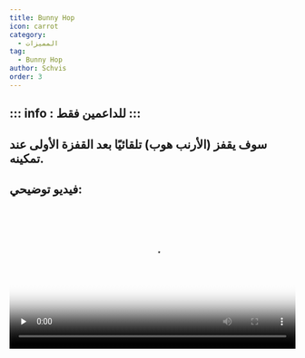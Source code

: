 ```yaml
---
title: Bunny Hop
icon: carrot
category:
  - المميزات
tag:
  - Bunny Hop
author: Schvis
order: 3
---
```

::: info : للداعمين فقط
:::
---
## سوف يقفز (الأرنب هوب) تلقائيًا بعد القفزة الأولى عند تمكينه.

## فيديو توضيحي:

<video controls preload="none" width="100%" poster="https://nextcloud.atruicardona.xyz/s/5NYq9Rcf7852oJD/preview"><source src="https://nextcloud.atruicardona.xyz/s/5NYq9Rcf7852oJD/download" type="video/mp4"></video>
